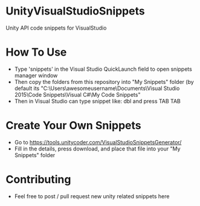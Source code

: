 # UnityVisualStudioSnippets
Unity API code snippets for VisualStudio

# How To Use
- Type 'snippets' in the Visual Studio QuickLaunch field to open snippets manager window
- Then copy the folders from this repository into "My Snippets" folder (by default its "C:\Users\awesomeusername\Documents\Visual Studio 2015\Code Snippets\Visual C#\My Code Snippets"
- Then in Visual Studio can type snippet like: dbl and press TAB TAB

# Create Your Own Snippets
- Go to https://tools.unitycoder.com/VisualStudioSnippetsGenerator/
- Fill in the details, press download, and place that file into your "My Snippets" folder

# Contributing
- Feel free to post / pull request new unity related snippets here
